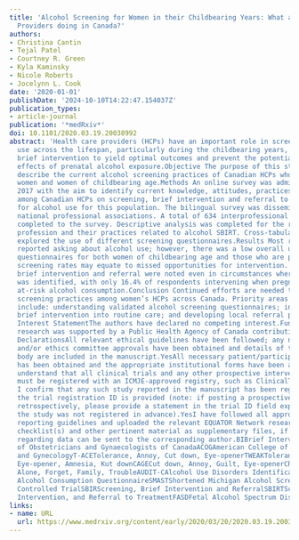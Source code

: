 ```yaml
---
title: 'Alcohol Screening for Women in their Childbearing Years: What are Health Care
  Providers doing in Canada?'
authors:
- Christina Cantin
- Tejal Patel
- Courtney R. Green
- Kyla Kaminsky
- Nicole Roberts
- Jocelynn L. Cook
date: '2020-01-01'
publishDate: '2024-10-10T14:22:47.154037Z'
publication_types:
- article-journal
publication: '*medRxiv*'
doi: 10.1101/2020.03.19.20038992
abstract: 'Health care providers (HCPs) have an important role in screening for alcohol
  use across the lifespan, particularly during the childbearing years, and providing
  brief intervention to yield optimal outcomes and prevent the potential teratogenic
  effects of prenatal alcohol exposure.Objective The purpose of this study was to
  describe the current alcohol screening practices of Canadian HCPs who care for pregnant
  women and women of childbearing age.Methods An online survey was administered in
  2017 with the aim to identify current knowledge, attitudes, practices and beliefs
  among Canadian HCPs on screening, brief intervention and referral to treatment (SBIRT)
  for alcohol use for this population. The bilingual survey was disseminated by 4
  national professional associations. A total of 634 interprofessional clinicians
  completed to the survey. Descriptive analysis was completed for the respondent’s
  profession and their practices related to alcohol SBIRT. Cross-tabulation analyses
  explored the use of different screening questionnaires.Results Most respondents
  reported asking about alcohol use; however, there was a low overall use of screening
  questionnaires for both women of childbearing age and those who are pregnant. Low
  screening rates may equate to missed opportunities for intervention. Low rates of
  brief intervention and referral were noted even in circumstances where at-risk drinking
  was identified, with only 16.4% of respondents intervening when pregnant women reported
  at-risk alcohol consumption.Conclusion Continued efforts are needed to improve alcohol
  screening practices among women’s HCPs across Canada. Priority areas for training
  include: understanding validated alcohol screening questionnaires; incorporating
  brief intervention into routine care; and developing local referral pathways.Competing
  Interest StatementThe authors have declared no competing interest.Funding StatementThis
  research was supported by a Public Health Agency of Canada contribution agreement.Author
  DeclarationsAll relevant ethical guidelines have been followed; any necessary IRB
  and/or ethics committee approvals have been obtained and details of the IRB/oversight
  body are included in the manuscript.YesAll necessary patient/participant consent
  has been obtained and the appropriate institutional forms have been archived.YesI
  understand that all clinical trials and any other prospective interventional studies
  must be registered with an ICMJE-approved registry, such as ClinicalTrials.gov.
  I confirm that any such study reported in the manuscript has been registered and
  the trial registration ID is provided (note: if posting a prospective study registered
  retrospectively, please provide a statement in the trial ID field explaining why
  the study was not registered in advance).YesI have followed all appropriate research
  reporting guidelines and uploaded the relevant EQUATOR Network research reporting
  checklist(s) and other pertinent material as supplementary files, if applicable.YesRequests
  regarding data can be sent to the corresponding author.BIBrief InterventionsSOGCSociety
  of Obstetricians and Gynaecologists of CanadaACOGAmerican College of Obstetrics
  and GynecologyT-ACETolerance, Annoy, Cut down, Eye-openerTWEAKTolerance, Worry,
  Eye-opener, Amnesia, Kut downCAGECut down, Annoy, Guilt, Eye-openerCRAFFTCar, Relax,
  Alone, Forget, Family, TroubleAUDIT-CAlcohol Use Disorders Identification Test –
  Alcohol Consumption QuestionnaireSMASTShortened Michigan Alcohol Screening TestRCTRandomized
  Controlled TrialSBIRScreening, Brief Intervention and ReferralSBIRTScreening, Brief
  Intervention, and Referral to TreatmentFASDFetal Alcohol Spectrum Disorders'
links:
- name: URL
  url: https://www.medrxiv.org/content/early/2020/03/20/2020.03.19.20038992
---
```

